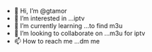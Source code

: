 - 👋 Hi, I’m @gtamor
- 👀 I’m interested in ...iptv
- 🌱 I’m currently learning ...to find m3u
- 💞️ I’m looking to collaborate on ...m3u for iptv 
- 📫 How to reach me ...dm me

<!---
gtamor/gtamor is a ✨ special ✨ repository because its `README.md` (this file) appears on your GitHub profile.
You can click the Preview link to take a look at your changes.
--->
